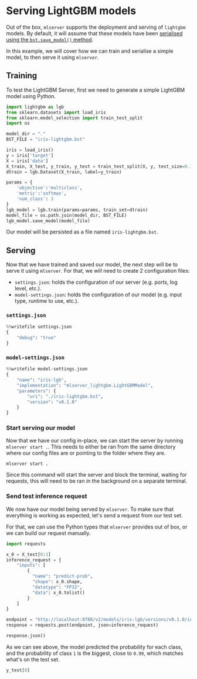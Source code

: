 # Serving LightGBM models

Out of the box, `mlserver` supports the deployment and serving of `lightgbm` models.
By default, it will assume that these models have been [serialised using the `bst.save_model()` method](https://lightgbm.readthedocs.io/en/latest/pythonapi/lightgbm.Booster.html).

In this example, we will cover how we can train and serialise a simple model, to then serve it using `mlserver`.

## Training

To test the LightGBM Server, first we need to generate a simple LightGBM model using Python. 


```python
import lightgbm as lgb
from sklearn.datasets import load_iris
from sklearn.model_selection import train_test_split
import os

model_dir = "."
BST_FILE = "iris-lightgbm.bst"

iris = load_iris()
y = iris['target']
X = iris['data']
X_train, X_test, y_train, y_test = train_test_split(X, y, test_size=0.1)
dtrain = lgb.Dataset(X_train, label=y_train)

params = {
    'objective':'multiclass', 
    'metric':'softmax',
    'num_class': 3
}
lgb_model = lgb.train(params=params, train_set=dtrain)
model_file = os.path.join(model_dir, BST_FILE)
lgb_model.save_model(model_file)
```

Our model will be persisted as a file named `iris-lightgbm.bst`.

## Serving

Now that we have trained and saved our model, the next step will be to serve it using `mlserver`. 
For that, we will need to create 2 configuration files: 

- `settings.json`: holds the configuration of our server (e.g. ports, log level, etc.).
- `model-settings.json`: holds the configuration of our model (e.g. input type, runtime to use, etc.).

### `settings.json`


```python
%%writefile settings.json
{
    "debug": "true"
}
```

### `model-settings.json`


```python
%%writefile model-settings.json
{
    "name": "iris-lgb",
    "implementation": "mlserver_lightgbm.LightGBMModel",
    "parameters": {
        "uri": "./iris-lightgbm.bst",
        "version": "v0.1.0"
    }
}
```

### Start serving our model

Now that we have our config in-place, we can start the server by running `mlserver start .`. This needs to either be ran from the same directory where our config files are or pointing to the folder where they are.

```shell
mlserver start .
```

Since this command will start the server and block the terminal, waiting for requests, this will need to be ran in the background on a separate terminal.

### Send test inference request

We now have our model being served by `mlserver`.
To make sure that everything is working as expected, let's send a request from our test set.

For that, we can use the Python types that `mlserver` provides out of box, or we can build our request manually.


```python
import requests

x_0 = X_test[0:1]
inference_request = {
    "inputs": [
        {
          "name": "predict-prob",
          "shape": x_0.shape,
          "datatype": "FP32",
          "data": x_0.tolist()
        }
    ]
}

endpoint = "http://localhost:8788/v2/models/iris-lgb/versions/v0.1.0/infer"
response = requests.post(endpoint, json=inference_request)

response.json()
```

As we can see above, the model predicted the probability for each class, and the probability of class `1` is the biggest, close to `0.99`, which matches what's on the test set.


```python
y_test[0]
```


```python

```
